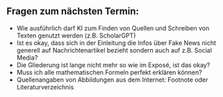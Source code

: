 ## Fragen zum nächsten Termin:

- Wie ausführlich darf KI zum Finden von Quellen und Schreiben von Texten genutzt werden (z.B. ScholarGPT)
- Ist es okay, dass sich in der Einleitung die Infos über Fake News nicht generell auf Nachrichtenartikel bezieht sondern auch auf z.B. Social Media?
- Die Gliederung ist lange nicht mehr so wie im Exposé, ist das okay?
- Muss ich alle mathematischen Formeln perfekt erklären können?
- Quellenangaben von Abbildungen aus dem Internet: Footnote oder Literaturverzeichnis